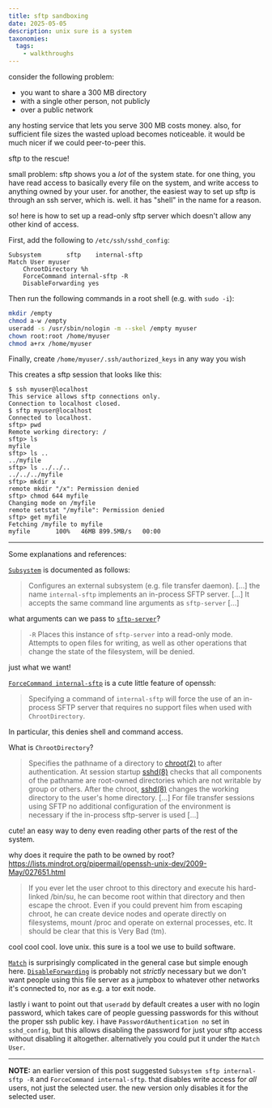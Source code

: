 ```yaml
---
title: sftp sandboxing
date: 2025-05-05
description: unix sure is a system
taxonomies:
  tags:
    - walkthroughs
---
```

consider the following problem:
- you want to share a 300 MB directory
- with a single other person, not publicly
- over a public network

any hosting service that lets you serve 300 MB costs money. also, for sufficient file sizes the wasted upload becomes noticeable. it would be much nicer if we could peer-to-peer this.

sftp to the rescue!

small problem: sftp shows you a *lot* of the system state. for one thing, you have read access to basically every file on the system, and write access to anything owned by your user. for another, the easiest way to set up sftp is through an ssh server, which is. well. it has "shell" in the name for a reason.

so! here is how to set up a read-only sftp server which doesn't allow any other kind of access.

First, add the following to `/etc/ssh/sshd_config`:
```sshd
Subsystem       sftp    internal-sftp
Match User myuser
	ChrootDirectory %h
	ForceCommand internal-sftp -R
	DisableForwarding yes
```
Then run the following commands in a root shell (e.g. with `sudo -i`):
```sh
mkdir /empty
chmod a-w /empty
useradd -s /usr/sbin/nologin -m --skel /empty myuser
chown root:root /home/myuser
chmod a+rx /home/myuser
```
Finally, create `/home/myuser/.ssh/authorized_keys` in any way you wish

This creates a sftp session that looks like this:
```
$ ssh myuser@localhost
This service allows sftp connections only.
Connection to localhost closed.
$ sftp myuser@localhost
Connected to localhost.
sftp> pwd
Remote working directory: /
sftp> ls
myfile
sftp> ls ..
../myfile
sftp> ls ../../..
../../../myfile
sftp> mkdir x
remote mkdir "/x": Permission denied
sftp> chmod 644	myfile
Changing mode on /myfile
remote setstat "/myfile": Permission denied
sftp> get myfile
Fetching /myfile to myfile
myfile       100%   46MB 899.5MB/s   00:00
```
---

Some explanations and references:

[`Subsystem`](https://man.openbsd.org/cgi-bin/man.cgi/OpenBSD-current/man5/sshd_config.5#Subsystem) is documented as follows:
> Configures an external subsystem (e.g. file transfer daemon). [...] the name `internal-sftp` implements an in-process SFTP server. [...] It accepts the same command line arguments as `sftp-server` [...]

what arguments can we pass to [`sftp-server`](https://man.openbsd.org/sftp-server#R)?
> `-R`	Places this instance of `sftp-server` into a read-only mode. Attempts to open files for writing, as well as other operations that change the state of the filesystem, will be denied.

just what we want!

[`ForceCommand internal-sftp`](https://man.openbsd.org/cgi-bin/man.cgi/OpenBSD-current/man5/sshd_config.5#ForceCommand) is a cute little feature of openssh:
> Specifying a command of `internal-sftp` will force the use of an in-process SFTP server that requires no support files when used with `ChrootDirectory`.

In particular, this denies shell and command access.

What is `ChrootDirectory`?
> Specifies the pathname of a directory to [chroot(2)](https://man.openbsd.org/chroot.2) to after authentication. At session startup [sshd(8)](https://man.openbsd.org/sshd.8) checks that all components of the pathname are root-owned directories which are not writable by group or others. After the chroot, [sshd(8)](https://man.openbsd.org/sshd.8) changes the working directory to the user's home directory. [...] For file transfer sessions using SFTP no additional configuration of the environment is necessary if the in-process sftp-server is used [...]

cute! an easy way to deny even reading other parts of the rest of the system.

why does it require the path to be owned by root? <https://lists.mindrot.org/pipermail/openssh-unix-dev/2009-May/027651.html>
> If you ever let the user chroot to this directory and execute his 
hard-linked /bin/su, he can become root within that directory and then 
escape the chroot. Even if you could prevent him from escaping chroot, 
he can create device nodes and operate directly on filesystems, mount 
/proc and operate on external processes, etc. It should be clear that 
this is Very Bad (tm).

cool cool cool. love unix. this sure is a tool we use to build software.

[`Match`](https://man.openbsd.org/cgi-bin/man.cgi/OpenBSD-current/man5/sshd_config.5#Match) is surprisingly complicated in the general case but simple enough here.
[`DisableForwarding`](https://man.openbsd.org/cgi-bin/man.cgi/OpenBSD-current/man5/sshd_config.5#DisableForwarding) is probably not *strictly* necessary but we don't want people using this file server as a jumpbox to whatever other networks it's connected to, nor as e.g. a tor exit node.

lastly i want to point out that `useradd` by default creates a user with no login password, which takes care of people guessing passwords for this without the proper ssh public key. i have `PasswordAuthentication no` set in `sshd_config`, but this allows disabling the password for just your sftp access without disabling it altogether. alternatively you could put it under the `Match User`.

---

**NOTE:** an earlier version of this post suggested `Subsystem sftp internal-sftp -R` and `ForceCommand internal-sftp`. that disables write access for *all* users, not just the selected user. the new version only disables it for the selected user.
